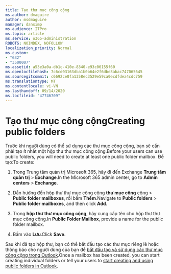 ```yaml
---
title: Tạo thư mục công cộng
ms.author: dmaguire
author: msdmaguire
manager: dansimp
ms.audience: ITPro
ms.topic: article
ms.service: o365-administration
ROBOTS: NOINDEX, NOFOLLOW
localization_priority: Normal
ms.custom:
- "632"
- "3500007"
ms.assetid: a53e3a0a-db1c-410e-8340-e93c06155f60
ms.openlocfilehash: 7c6cd03163dba1b0b64e2f6dbe3abac747065645
ms.sourcegitcommit: c6692ce0fa1358ec3529e59ca0ecdfdea4cdc759
ms.translationtype: MT
ms.contentlocale: vi-VN
ms.lasthandoff: 09/14/2020
ms.locfileid: "47746709"
---
```

# <a name="creating-public-folders"></a><span data-ttu-id="5da6b-102">Tạo thư mục công cộng</span><span class="sxs-lookup"><span data-stu-id="5da6b-102">Creating public folders</span></span>

<span data-ttu-id="5da6b-103">Trước khi người dùng có thể sử dụng các thư mục công cộng, bạn sẽ cần phải tạo ít nhất một hộp thư thư mục công cộng.</span><span class="sxs-lookup"><span data-stu-id="5da6b-103">Before your users can use public folders, you will need to create at least one public folder mailbox.</span></span> <span data-ttu-id="5da6b-104">Để tạo:</span><span class="sxs-lookup"><span data-stu-id="5da6b-104">To create:</span></span>
  
1. <span data-ttu-id="5da6b-105">Trong Trung tâm quản trị Microsoft 365, hãy đi đến Exchange **Trung tâm quản trị** \> **Exchange**.</span><span class="sxs-lookup"><span data-stu-id="5da6b-105">In the Microsoft 365 admin center, go to **Admin centers** \> **Exchange**.</span></span>

2. <span data-ttu-id="5da6b-106">Dẫn hướng đến hộp thư thư mục công cộng **thư mục công** cộng \> **Public folder mailboxes**, rồi bấm **Thêm**.</span><span class="sxs-lookup"><span data-stu-id="5da6b-106">Navigate to **Public folders** \> **Public folder mailboxes**, and then click **Add**.</span></span>

3. <span data-ttu-id="5da6b-107">Trong **hộp thư thư mục công cộng**, hãy cung cấp tên cho hộp thư thư mục công cộng.</span><span class="sxs-lookup"><span data-stu-id="5da6b-107">In **Public Folder Mailbox**, provide a name for the public folder mailbox.</span></span>

4. <span data-ttu-id="5da6b-108">Bấm vào **Lưu**.</span><span class="sxs-lookup"><span data-stu-id="5da6b-108">Click **Save**.</span></span>

<span data-ttu-id="5da6b-109">Sau khi đã tạo hộp thư, bạn có thể bắt đầu tạo các thư mục riêng lẻ hoặc thông báo cho người dùng của bạn để [bắt đầu tạo và sử dụng các thư mục công cộng trong Outlook](https://support.office.com/article/Create-and-share-a-public-folder-in-Outlook-a2835011-d524-4a5c-a207-05c159bb2a97).</span><span class="sxs-lookup"><span data-stu-id="5da6b-109">Once a mailbox has been created, you can start creating individual folders or tell your users to [start creating and using public folders in Outlook](https://support.office.com/article/Create-and-share-a-public-folder-in-Outlook-a2835011-d524-4a5c-a207-05c159bb2a97).</span></span>
  